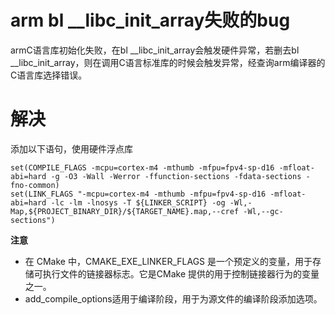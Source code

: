 # arm bl __libc_init_array失败的bug
armC语言库初始化失败，在bl __libc_init_array会触发硬件异常，若删去bl __libc_init_array，则在调用C语言标准库的时候会触发异常，经查询arm编译器的C语言库选择错误。

# 解决
添加以下语句，使用硬件浮点库
```
set(COMPILE_FLAGS -mcpu=cortex-m4 -mthumb -mfpu=fpv4-sp-d16 -mfloat-abi=hard -g -O3 -Wall -Werror -ffunction-sections -fdata-sections -fno-common)
set(LINK_FLAGS "-mcpu=cortex-m4 -mthumb -mfpu=fpv4-sp-d16 -mfloat-abi=hard -lc -lm -lnosys -T ${LINKER_SCRIPT} -og -Wl,-Map,${PROJECT_BINARY_DIR}/${TARGET_NAME}.map,--cref -Wl,--gc-sections")
```

**注意**
- 在 CMake 中，CMAKE_EXE_LINKER_FLAGS 是一个预定义的变量，用于存储可执行文件的链接器标志。它是CMake 提供的用于控制链接器行为的变量之一。
- add_compile_options适用于编译阶段，用于为源文件的编译阶段添加选项。
